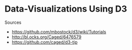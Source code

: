 # Data-Visualizations Using D3

Sources

- https://github.com/mbostock/d3/wiki/Tutorials
- http://bl.ocks.org/Caged/6476579
- https://github.com/caged/d3-tip
